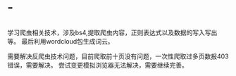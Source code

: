 # -

##
学习爬虫相关技术，涉及bs4,提取爬虫内容，正则表达式以及数据的写入写出等。
最后利用wordcloud包生成词云。

需要解决反爬虫技术问题，目前爬取前十页没有问题，一次性爬取过多页数报403错误，需要解决。
尝试变更模拟浏览器无法解决，需要继续完善。
